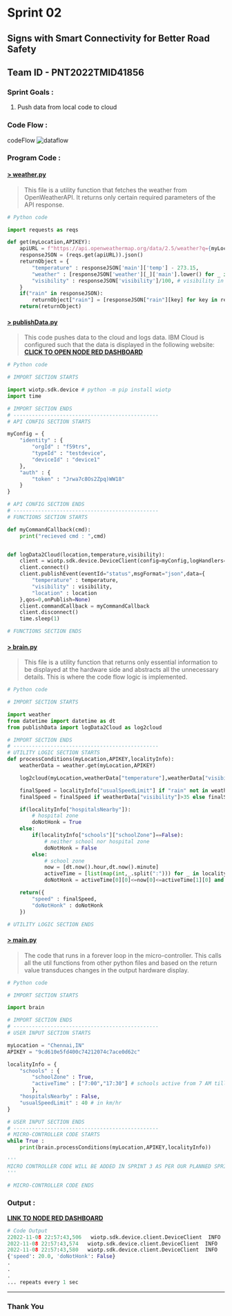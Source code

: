 # Sprint 02

## Signs with Smart Connectivity for Better Road Safety

## Team ID - PNT2022TMID41856

### Sprint Goals :
1. Push data from local code to cloud

### Code Flow :
codeFlow ![dataflow](https://user-images.githubusercontent.com/85010264/200648340-990e1420-2d45-43ab-a6ce-14040f5bf013.png)



### Program Code :

#### [> weather.py](./weather.py)
> This file is a utility function that fetches the weather from OpenWeatherAPI. It returns only certain required parameters of the API response.
```python
# Python code

import requests as reqs

def get(myLocation,APIKEY):
    apiURL = f"https://api.openweathermap.org/data/2.5/weather?q={myLocation}&appid={APIKEY}"
    responseJSON = (reqs.get(apiURL)).json()
    returnObject = {
        "temperature" : responseJSON['main']['temp'] - 273.15,
        "weather" : [responseJSON['weather'][_]['main'].lower() for _ in range(len(responseJSON['weather']))],
        "visibility" : responseJSON['visibility']/100, # visibility in percentage where 10km is 100% and 0km is 0%
    }
    if("rain" in responseJSON):
        returnObject["rain"] = [responseJSON["rain"][key] for key in responseJSON["rain"]]
    return(returnObject)
```

#### [> publishData.py](./publishData.py)
> This code pushes data to the cloud and logs data. IBM Cloud is configured such that the data is displayed in the following website:
**[CLICK TO OPEN NODE RED DASHBOARD](https://node-red-grseb-2022-11-05-test.eu-gb.mybluemix.net/ui/#!/0?socketid=GTCCu99nK-_WLy8iAAAL)**
```python
# Python code

# IMPORT SECTION STARTS

import wiotp.sdk.device # python -m pip install wiotp
import time

# IMPORT SECTION ENDS
# -----------------------------------------------
# API CONFIG SECTION STARTS

myConfig = {
    "identity" : {
        "orgId" : "f59trs",
        "typeId" : "testdevice",
        "deviceId" : "device1"
    },
    "auth" : {
        "token" : "Jrwa7c8Os2Zpq)WW18"
    }
}

# API CONFIG SECTION ENDS
# -----------------------------------------------
# FUNCTIONS SECTION STARTS

def myCommandCallback(cmd):
    print("recieved cmd : ",cmd)


def logData2Cloud(location,temperature,visibility):
    client = wiotp.sdk.device.DeviceClient(config=myConfig,logHandlers=None)
    client.connect()
    client.publishEvent(eventId="status",msgFormat="json",data={
        "temperature" : temperature,
        "visibility" : visibility,
        "location" : location
    },qos=0,onPublish=None)
    client.commandCallback = myCommandCallback
    client.disconnect()
    time.sleep(1)

# FUNCTIONS SECTION ENDS
```

#### [> brain.py](./brain.py)
> This file is a utility function that returns only essential information to be displayed at the hardware side and abstracts all the unnecessary details. This is where the code flow logic is implemented.
```python
# Python code

# IMPORT SECTION STARTS

import weather
from datetime import datetime as dt
from publishData import logData2Cloud as log2cloud

# IMPORT SECTION ENDS
# -----------------------------------------------
# UTILITY LOGIC SECTION STARTS
def processConditions(myLocation,APIKEY,localityInfo):
    weatherData = weather.get(myLocation,APIKEY)

    log2cloud(myLocation,weatherData["temperature"],weatherData["visibility"])

    finalSpeed = localityInfo["usualSpeedLimit"] if "rain" not in weatherData else localityInfo["usualSpeedLimit"]/2
    finalSpeed = finalSpeed if weatherData["visibility"]>35 else finalSpeed/2

    if(localityInfo["hospitalsNearby"]):
        # hospital zone
        doNotHonk = True
    else:
        if(localityInfo["schools"]["schoolZone"]==False):
            # neither school nor hospital zone
            doNotHonk = False
        else:
            # school zone
            now = [dt.now().hour,dt.now().minute]
            activeTime = [list(map(int,_.split(":"))) for _ in localityInfo["schools"]["activeTime"]]
            doNotHonk = activeTime[0][0]<=now[0]<=activeTime[1][0] and activeTime[0][1]<=now[1]<=activeTime[1][1]

    return({
        "speed" : finalSpeed,
        "doNotHonk" : doNotHonk
    })

# UTILITY LOGIC SECTION ENDS
```

#### [> main.py](./main.py)
> The code that runs in a forever loop in the micro-controller. This calls all the util functions from other python files and based on the return value transduces changes in the output hardware display.
```python
# Python code

# IMPORT SECTION STARTS

import brain

# IMPORT SECTION ENDS
# -----------------------------------------------
# USER INPUT SECTION STARTS

myLocation = "Chennai,IN"
APIKEY = "9cd610e5fd400c74212074c7ace0d62c"

localityInfo = {
    "schools" : {
        "schoolZone" : True,
        "activeTime" : ["7:00","17:30"] # schools active from 7 AM till 5:30 PM
        },
    "hospitalsNearby" : False,
    "usualSpeedLimit" : 40 # in km/hr
}

# USER INPUT SECTION ENDS
# -----------------------------------------------
# MICRO-CONTROLLER CODE STARTS
while True :
    print(brain.processConditions(myLocation,APIKEY,localityInfo))

'''
MICRO CONTROLLER CODE WILL BE ADDED IN SPRINT 3 AS PER OUR PLANNED SPRINT SCHEDULE
'''

# MICRO-CONTROLLER CODE ENDS
```

### Output :

**[LINK TO NODE RED DASHBOARD](https://node-red-nwmrt-2022-11-04.eu-gb.mybluemix.net/ui/#!/0?socketid=rtX6LwUbMPsjICXpAAAB)**

```python
# Code Output
22022-11-08 22:57:43,506   wiotp.sdk.device.client.DeviceClient  INFO    Connected successfully: d:f59trs:testdevice:device1
2022-11-08 22:57:43,574   wiotp.sdk.device.client.DeviceClient  INFO    Disconnected from the IBM Watson IoT Platform
2022-11-08 22:57:43,580   wiotp.sdk.device.client.DeviceClient  INFO    Closed connection to the IBM Watson IoT Platform
{'speed': 20.0, 'doNotHonk': False}
.
.
.
... repeats every 1 sec
```





---




### Thank You
